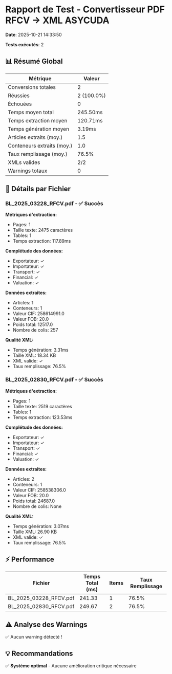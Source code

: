 # Rapport de Test - Convertisseur PDF RFCV → XML ASYCUDA

**Date**: 2025-10-21 14:33:50

**Tests exécutés**: 2


## 📊 Résumé Global

| Métrique | Valeur |
|----------|--------|
| Conversions totales | 2 |
| Réussies | 2 (100.0%) |
| Échouées | 0 |
| Temps moyen total | 245.50ms |
| Temps extraction moyen | 120.71ms |
| Temps génération moyen | 3.19ms |
| Articles extraits (moy.) | 1.5 |
| Conteneurs extraits (moy.) | 1.0 |
| Taux remplissage (moy.) | 76.5% |
| XMLs valides | 2/2 |
| Warnings totaux | 0 |


## 📄 Détails par Fichier


### BL_2025_03228_RFCV.pdf - ✅ Succès

**Métriques d'extraction:**
- Pages: 1
- Taille texte: 2475 caractères
- Tables: 1
- Temps extraction: 117.89ms

**Complétude des données:**
- Exportateur: ✓
- Importateur: ✓
- Transport: ✓
- Financial: ✓
- Valuation: ✓

**Données extraites:**
- Articles: 1
- Conteneurs: 1
- Valeur CIF: 258614991.0
- Valeur FOB: 20.0
- Poids total: 12517.0
- Nombre de colis: 257

**Qualité XML:**
- Temps génération: 3.31ms
- Taille XML: 18.34 KB
- XML valide: ✓
- Taux remplissage: 76.5%


### BL_2025_02830_RFCV.pdf - ✅ Succès

**Métriques d'extraction:**
- Pages: 1
- Taille texte: 2519 caractères
- Tables: 1
- Temps extraction: 123.53ms

**Complétude des données:**
- Exportateur: ✓
- Importateur: ✓
- Transport: ✓
- Financial: ✓
- Valuation: ✓

**Données extraites:**
- Articles: 2
- Conteneurs: 1
- Valeur CIF: 258538306.0
- Valeur FOB: 20.0
- Poids total: 24687.0
- Nombre de colis: None

**Qualité XML:**
- Temps génération: 3.07ms
- Taille XML: 26.90 KB
- XML valide: ✓
- Taux remplissage: 76.5%


## ⚡ Performance

| Fichier | Temps Total (ms) | Items | Taux Remplissage |
|---------|------------------|-------|------------------|
| BL_2025_03228_RFCV.pdf | 241.33 | 1 | 76.5% |
| BL_2025_02830_RFCV.pdf | 249.67 | 2 | 76.5% |

## ⚠️ Analyse des Warnings

✅ Aucun warning détecté !


## 💡 Recommandations

✅ **Système optimal** - Aucune amélioration critique nécessaire
